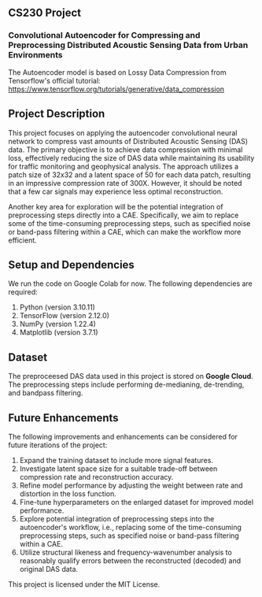## CS230 Project
### Convolutional Autoencoder for Compressing and Preprocessing Distributed Acoustic Sensing Data from Urban Environments

The Autoencoder model is based on Lossy Data Compression from Tensorflow's official tutorial: https://www.tensorflow.org/tutorials/generative/data_compression

## Project Description
This project focuses on applying the autoencoder convolutional neural network to compress vast amounts of Distributed Acoustic Sensing (DAS) data. The primary objective is to achieve data compression with minimal loss, effectively reducing the size of DAS data while maintaining its usability for traffic monitoring and geophysical analysis. The approach utilizes a patch size of 32x32 and a latent space of 50 for each data patch, resulting in an impressive compression rate of 300X. However, it should be noted that a few car signals may experience less optimal reconstruction.

Another key area for exploration will be the potential integration of preprocessing steps directly into a CAE. Specifically, we aim to replace some of the time-consuming preprocessing steps, such as specified noise or band-pass filtering within a CAE, which can make the workflow more efficient.

## Setup and Dependencies
We run the code on Google Colab for now. The following dependencies are required:

1. Python (version 3.10.11)
2. TensorFlow (version 2.12.0)
3. NumPy (version 1.22.4)
4. Matplotlib (version 3.7.1)

## Dataset
The preproceesed DAS data used in this project is stored on **Google Cloud**. The preprocessing steps include performing de-medianing, de-trending, and bandpass filtering. 

## Future Enhancements
The following improvements and enhancements can be considered for future iterations of the project:
1. Expand the training dataset to include more signal features.
2. Investigate latent space size for a suitable trade-off between compression rate and reconstruction accuracy.
3. Refine model performance by adjusting the weight between rate and distortion in the loss function.
4. Fine-tune hyperparameters on the enlarged dataset for improved model performance.
6. Explore potential integration of preprocessing steps into the autoencoder's workflow, i.e., replacing some of the time-consuming preprocessing steps, such as specified noise or band-pass filtering within a CAE.
7. Utilize structural likeness and frequency-wavenumber analysis to reasonably qualify errors between the reconstructed (decoded) and original DAS data.



This project is licensed under the MIT License.
